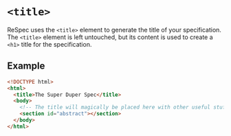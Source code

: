 # `<title>`

ReSpec uses the `<title>` element to generate the title of your specification. The `<title>` element is left untouched, but its content is used to create a `<h1>` title for the specification.

## Example

```html "example": "Specify a title for current document."
<!DOCTYPE html>
<html>
  <title>The Super Duper Spec</title>
  <body>
    <!-- The title will magically be placed here with other useful stuff -->
    <section id="abstract"></section>
  </body>
</html>
```
